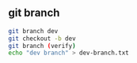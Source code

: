 ## git branch 

```sh
git branch dev
git checkout -b dev 
git branch (verify)
echo "dev branch" > dev-branch.txt
```
